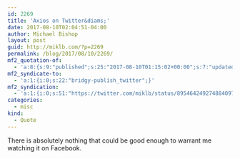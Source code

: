 ```yaml
---
id: 2269
title: 'Axios on Twitter&diams;'
date: 2017-08-10T02:04:51-04:00
author: Michael Bishop
layout: post
guid: http://miklb.com/?p=2269
permalink: /blog/2017/08/10/2269/
mf2_quotation-of:
  - 'a:8:{s:9:"published";s:25:"2017-08-10T01:15:02+00:00";s:7:"updated";s:25:"2017-08-10T01:15:02+00:00";s:7:"summary";s:109:"Facebook is rolling out a new platform called &quot;Watch&quot; for original and licensed TV-like programming";s:4:"name";s:16:"Axios on Twitter";s:8:"category";a:1:{i:0;s:0:"";}s:11:"publication";s:7:"Twitter";s:6:"author";a:3:{s:4:"name";s:5:"Axios";s:3:"url";s:25:"https://twitter.com/axios";s:5:"photo";s:75:"https://pbs.twimg.com/profile_images/803898265074802688/pzStsQnR_bigger.jpg";}s:3:"url";s:51:"https://twitter.com/axios/status/895453403089838080";}'
mf2_syndicate-to:
  - 'a:1:{i:0;s:22:"bridgy-publish_twitter";}'
mf2_syndication:
  - 'a:1:{i:0;s:51:"https://twitter.com/miklb/status/895464249274884097";}'
categories:
  - misc
kind:
  - Quote
---
```

There is absolutely nothing that could be good enough to warrant me watching it on Facebook.